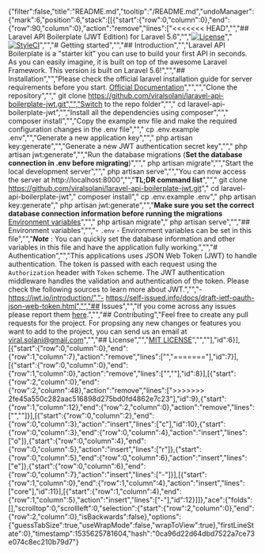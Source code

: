 {"filter":false,"title":"README.md","tooltip":"/README.md","undoManager":{"mark":6,"position":6,"stack":[[{"start":{"row":0,"column":0},"end":{"row":90,"column":0},"action":"remove","lines":["<<<<<<< HEAD","","## Laravel API Boilerplate (JWT Edition) for Laravel 5.6","","[![License](https://img.shields.io/badge/License-MIT-red.svg)](https://github.com/viralsolani/laravel-api-boilerplate-jwt/blob/master/LICENSE.txt)","[![StyleCI](https://styleci.io/repos/108310069/shield?style=plastic)](https://styleci.io/repos/108310069/shield?style=plastic)","","# Getting started","","## Introduction","","Laravel API Boilerplate is a \"starter kit\" you can use to build your first API in seconds. As you can easily imagine, it is built on top of the awesome Laravel Framework. This version is built on Laravel 5.6!","","## Installation","","Please check the official laravel installation guide for server requirements before you start. [Official Documentation](https://laravel.com/docs/5.6/installation#installation)","","","Clone the repository","","    git clone https://github.com/viralsolani/laravel-api-boilerplate-jwt.git","","Switch to the repo folder","","    cd laravel-api-boilerplate-jwt","","Install all the dependencies using composer","","    composer install","","Copy the example env file and make the required configuration changes in the .env file","","    cp .env.example .env","","Generate a new application key","","    php artisan key:generate","","Generate a new JWT authentication secret key","","    php artisan jwt:generate","","Run the database migrations (**Set the database connection in .env before migrating**)","","    php artisan migrate","","Start the local development server","","    php artisan serve","","You can now access the server at http://localhost:8000","","**TL;DR command list**","","    git clone https://github.com/viralsolani/laravel-api-boilerplate-jwt.git","    cd laravel-api-boilerplate-jwt","    composer install","    cp .env.example .env","    php artisan key:generate","    php artisan jwt:generate","","**Make sure you set the correct database connection information before running the migrations** [Environment variables](#environment-variables)","","    php artisan migrate","    php artisan serve","","## Environment variables","","- `.env` - Environment variables can be set in this file","","***Note*** : You can quickly set the database information and other variables in this file and have the application fully working.","","# Authentication","","This applications uses JSON Web Token (JWT) to handle authentication. The token is passed with each request using the `Authorization` header with `Token` scheme. The JWT authentication middleware handles the validation and authentication of the token. Please check the following sources to learn more about JWT.","","- https://jwt.io/introduction/","- https://self-issued.info/docs/draft-ietf-oauth-json-web-token.html","","## Issues","","If you come across any issues please report them [here](https://github.com/viralsolani/laravel-api-boilerplate-jwt/issues).","","## Contributing","Feel free to create any pull requests for the project. For propsing any new changes or features you want to add to the project, you can send us an email at viral.solani@gmail.com","","## License","","[MIT LICENSE](https://github.com/viralsolani/laravel-api-boilerplate-jwt/blob/master/LICENSE.txt)","",""],"id":6}],[{"start":{"row":0,"column":0},"end":{"row":1,"column":7},"action":"remove","lines":["","======="],"id":7}],[{"start":{"row":0,"column":0},"end":{"row":1,"column":0},"action":"remove","lines":["",""],"id":8}],[{"start":{"row":2,"column":0},"end":{"row":2,"column":48},"action":"remove","lines":[">>>>>>> 2fe45a550c282aac516898d275bd0fd4862e7c23"],"id":9},{"start":{"row":1,"column":12},"end":{"row":2,"column":0},"action":"remove","lines":["",""]}],[{"start":{"row":0,"column":2},"end":{"row":0,"column":3},"action":"insert","lines":["c"],"id":10},{"start":{"row":0,"column":3},"end":{"row":0,"column":4},"action":"insert","lines":["o"]},{"start":{"row":0,"column":4},"end":{"row":0,"column":5},"action":"insert","lines":["r"]},{"start":{"row":0,"column":5},"end":{"row":0,"column":6},"action":"insert","lines":["e"]},{"start":{"row":0,"column":6},"end":{"row":0,"column":7},"action":"insert","lines":["-"]}],[{"start":{"row":1,"column":0},"end":{"row":1,"column":4},"action":"insert","lines":["core"],"id":11}],[{"start":{"row":1,"column":4},"end":{"row":1,"column":5},"action":"insert","lines":["-"],"id":12}]]},"ace":{"folds":[],"scrolltop":0,"scrollleft":0,"selection":{"start":{"row":2,"column":0},"end":{"row":2,"column":0},"isBackwards":false},"options":{"guessTabSize":true,"useWrapMode":false,"wrapToView":true},"firstLineState":0},"timestamp":1535625781604,"hash":"0ca96d22d64dbd7522a7ce73e074c8ec210b79d7"}